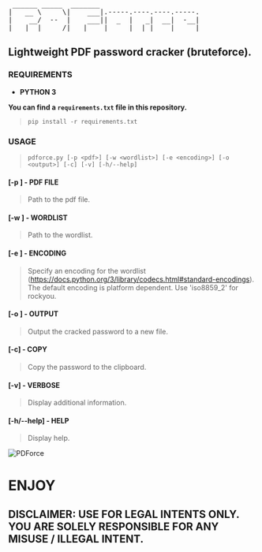 <pre>
 ______ _____  _______                        
|   __ \     \|    ___|.-----.----.----.-----.
|    __/  --  |    ___||  _  |   _|  __|  -__|
|___|  |_____/|___|    |_____|__| |____|_____|
</pre>

## Lightweight PDF password cracker (bruteforce).

### REQUIREMENTS
- __PYTHON 3__

__You can find a `requirements.txt` file in this repository.__

> `pip install -r requirements.txt`

### USAGE
> `pdforce.py [-p <pdf>] [-w <wordlist>] [-e <encoding>] [-o <output>] [-c] [-v] [-h/--help]`
#### [-p <pdf>] - PDF FILE
> Path to the pdf file.
#### [-w <wordlist>] - WORDLIST
> Path to the wordlist.
#### [-e <encoding>] - ENCODING
> Specify an encoding for the wordlist (https://docs.python.org/3/library/codecs.html#standard-encodings). The default encoding is platform dependent. Use 'iso8859_2' for rockyou.
#### [-o <output>] - OUTPUT
> Output the cracked password to a new file.
#### [-c] - COPY
> Copy the password to the clipboard.
#### [-v] - VERBOSE
> Display additional information.
#### [-h/--help] - HELP
> Display help.

![PDForce](/misc/screeshot.png)

# ENJOY

## DISCLAIMER: USE FOR LEGAL INTENTS ONLY. YOU ARE SOLELY RESPONSIBLE FOR ANY MISUSE / ILLEGAL INTENT.
